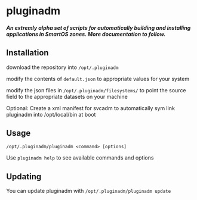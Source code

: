 # pluginadm

##### An extremly alpha set of scripts for automatically building and installing applications in SmartOS zones. More documentation to follow.

## Installation

download the repository into `/opt/.pluginadm`

modify the contents of `default.json` to appropriate values for your system

modify the json files in `/opt/.pluginadm/filesystems/` to point the source field to the appropriate datasets on your machine

Optional: Create a xml manifest for svcadm to automatically sym link pluginadm into /opt/local/bin at boot

## Usage

`/opt/.pluginadm/pluginadm <command> [options]`

Use `pluginadm help` to see available commands and options

## Updating

You can update pluginadm with `/opt/.pluginadm/pluginadm update`
